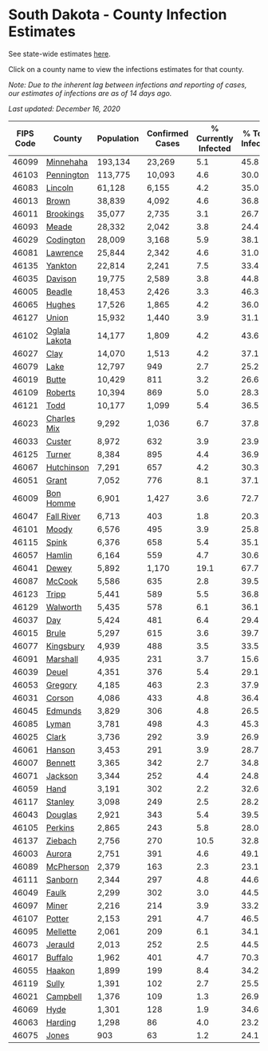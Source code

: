 # South Dakota - County Infection Estimates

See state-wide estimates [here](/infections/us-sd).

Click on a county name to view the infections estimates for that county.

*Note: Due to the inherent lag between infections and reporting of cases, our estimates of infections are as of 14 days ago.*

*Last updated: December 16, 2020*

|   FIPS Code |                         County |   Population |   Confirmed Cases |   % Currently Infected |   % Total Infected |
|-------------|--------------------------------|--------------|-------------------|------------------------|--------------------|
|       46099 |         [Minnehaha](minnehaha) |      193,134 |            23,269 |                    5.1 |               45.8 |
|       46103 |       [Pennington](pennington) |      113,775 |            10,093 |                    4.6 |               30.0 |
|       46083 |             [Lincoln](lincoln) |       61,128 |             6,155 |                    4.2 |               35.0 |
|       46013 |                 [Brown](brown) |       38,839 |             4,092 |                    4.6 |               36.8 |
|       46011 |         [Brookings](brookings) |       35,077 |             2,735 |                    3.1 |               26.7 |
|       46093 |                 [Meade](meade) |       28,332 |             2,042 |                    3.8 |               24.4 |
|       46029 |         [Codington](codington) |       28,009 |             3,168 |                    5.9 |               38.1 |
|       46081 |           [Lawrence](lawrence) |       25,844 |             2,342 |                    4.6 |               31.0 |
|       46135 |             [Yankton](yankton) |       22,814 |             2,241 |                    7.5 |               33.4 |
|       46035 |             [Davison](davison) |       19,775 |             2,589 |                    3.8 |               44.8 |
|       46005 |               [Beadle](beadle) |       18,453 |             2,426 |                    3.3 |               46.3 |
|       46065 |               [Hughes](hughes) |       17,526 |             1,865 |                    4.2 |               36.0 |
|       46127 |                 [Union](union) |       15,932 |             1,440 |                    3.9 |               31.1 |
|       46102 | [Oglala Lakota](oglala-lakota) |       14,177 |             1,809 |                    4.2 |               43.6 |
|       46027 |                   [Clay](clay) |       14,070 |             1,513 |                    4.2 |               37.1 |
|       46079 |                   [Lake](lake) |       12,797 |               949 |                    2.7 |               25.2 |
|       46019 |                 [Butte](butte) |       10,429 |               811 |                    3.2 |               26.6 |
|       46109 |             [Roberts](roberts) |       10,394 |               869 |                    5.0 |               28.3 |
|       46121 |                   [Todd](todd) |       10,177 |             1,099 |                    5.4 |               36.5 |
|       46023 |     [Charles Mix](charles-mix) |        9,292 |             1,036 |                    6.7 |               37.8 |
|       46033 |               [Custer](custer) |        8,972 |               632 |                    3.9 |               23.9 |
|       46125 |               [Turner](turner) |        8,384 |               895 |                    4.4 |               36.9 |
|       46067 |       [Hutchinson](hutchinson) |        7,291 |               657 |                    4.2 |               30.3 |
|       46051 |                 [Grant](grant) |        7,052 |               776 |                    8.1 |               37.1 |
|       46009 |         [Bon Homme](bon-homme) |        6,901 |             1,427 |                    3.6 |               72.7 |
|       46047 |       [Fall River](fall-river) |        6,713 |               403 |                    1.8 |               20.3 |
|       46101 |                 [Moody](moody) |        6,576 |               495 |                    3.9 |               25.8 |
|       46115 |                 [Spink](spink) |        6,376 |               658 |                    5.4 |               35.1 |
|       46057 |               [Hamlin](hamlin) |        6,164 |               559 |                    4.7 |               30.6 |
|       46041 |                 [Dewey](dewey) |        5,892 |             1,170 |                   19.1 |               67.7 |
|       46087 |               [McCook](mccook) |        5,586 |               635 |                    2.8 |               39.5 |
|       46123 |                 [Tripp](tripp) |        5,441 |               589 |                    5.5 |               36.8 |
|       46129 |           [Walworth](walworth) |        5,435 |               578 |                    6.1 |               36.1 |
|       46037 |                     [Day](day) |        5,424 |               481 |                    6.4 |               29.4 |
|       46015 |                 [Brule](brule) |        5,297 |               615 |                    3.6 |               39.7 |
|       46077 |         [Kingsbury](kingsbury) |        4,939 |               488 |                    3.5 |               33.5 |
|       46091 |           [Marshall](marshall) |        4,935 |               231 |                    3.7 |               15.6 |
|       46039 |                 [Deuel](deuel) |        4,351 |               376 |                    5.4 |               29.1 |
|       46053 |             [Gregory](gregory) |        4,185 |               463 |                    2.3 |               37.9 |
|       46031 |               [Corson](corson) |        4,086 |               433 |                    4.8 |               36.4 |
|       46045 |             [Edmunds](edmunds) |        3,829 |               306 |                    4.8 |               26.5 |
|       46085 |                 [Lyman](lyman) |        3,781 |               498 |                    4.3 |               45.3 |
|       46025 |                 [Clark](clark) |        3,736 |               292 |                    3.9 |               26.9 |
|       46061 |               [Hanson](hanson) |        3,453 |               291 |                    3.9 |               28.7 |
|       46007 |             [Bennett](bennett) |        3,365 |               342 |                    2.7 |               34.8 |
|       46071 |             [Jackson](jackson) |        3,344 |               252 |                    4.4 |               24.8 |
|       46059 |                   [Hand](hand) |        3,191 |               302 |                    2.2 |               32.6 |
|       46117 |             [Stanley](stanley) |        3,098 |               249 |                    2.5 |               28.2 |
|       46043 |             [Douglas](douglas) |        2,921 |               343 |                    5.4 |               39.5 |
|       46105 |             [Perkins](perkins) |        2,865 |               243 |                    5.8 |               28.0 |
|       46137 |             [Ziebach](ziebach) |        2,756 |               270 |                   10.5 |               32.8 |
|       46003 |               [Aurora](aurora) |        2,751 |               391 |                    4.6 |               49.1 |
|       46089 |         [McPherson](mcpherson) |        2,379 |               163 |                    2.3 |               23.1 |
|       46111 |             [Sanborn](sanborn) |        2,344 |               297 |                    4.8 |               44.6 |
|       46049 |                 [Faulk](faulk) |        2,299 |               302 |                    3.0 |               44.5 |
|       46097 |                 [Miner](miner) |        2,216 |               214 |                    3.9 |               33.2 |
|       46107 |               [Potter](potter) |        2,153 |               291 |                    4.7 |               46.5 |
|       46095 |           [Mellette](mellette) |        2,061 |               209 |                    6.1 |               34.1 |
|       46073 |             [Jerauld](jerauld) |        2,013 |               252 |                    2.5 |               44.5 |
|       46017 |             [Buffalo](buffalo) |        1,962 |               401 |                    4.7 |               70.3 |
|       46055 |               [Haakon](haakon) |        1,899 |               199 |                    8.4 |               34.2 |
|       46119 |                 [Sully](sully) |        1,391 |               102 |                    2.7 |               25.5 |
|       46021 |           [Campbell](campbell) |        1,376 |               109 |                    1.3 |               26.9 |
|       46069 |                   [Hyde](hyde) |        1,301 |               128 |                    1.9 |               34.6 |
|       46063 |             [Harding](harding) |        1,298 |                86 |                    4.0 |               23.2 |
|       46075 |                 [Jones](jones) |          903 |                63 |                    1.2 |               24.1 |